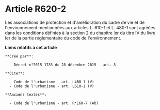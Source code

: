 # Article R620-2

Les associations de protection et d'amélioration du cadre de vie et de l'environnement mentionnées aux articles L. 610-1 et
L. 480-1 sont agréées dans les conditions définies à la section 2 du chapitre Ier du titre IV du livre Ier de la partie
réglementaire du code de l'environnement.

**Liens relatifs à cet article**

	**Créé par**:

	  - Décret n°2015-1783 du 28 décembre 2015 - art. 8

	**Cite**:

	  - Code de l'urbanisme - art. L480-1 (V)
	  - Code de l'urbanisme - art. L610-1 (V)

	**Anciens textes**:

	  - Code de l'urbanisme - art. R*160-7 (Ab)
